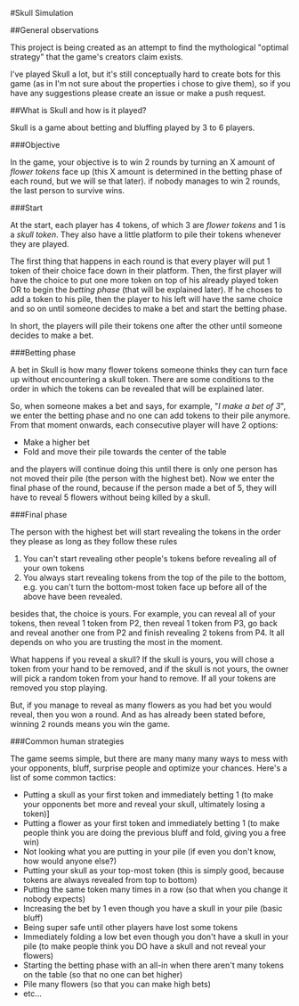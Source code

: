 #Skull Simulation

##General observations

This project is being created as an attempt to find the mythological "optimal strategy" that the game's creators claim exists.

I've played Skull a lot, but it's still conceptually hard to create bots for this game (as in I'm not sure about the properties i chose to give them), so if you have any suggestions please create an issue or make a push request.

##What is Skull and how is it played?

Skull is a game about betting and bluffing played by 3 to 6 players.

###Objective

In the game, your objective is to win 2 rounds by turning an X amount of *flower tokens* face up (this X amount is determined in the betting phase of each round, but we will se that later). if nobody manages to win 2 rounds, the last person to survive wins.

###Start

At the start, each player has 4 tokens, of which 3 are *flower tokens* and 1 is a *skull token*. They also have a little platform to pile their tokens whenever they are played.

The first thing that happens in each round is that every player will put 1 token of their choice face down in their platform. Then, the first player will have the choice to put one more token on top of his already played token OR to begin the *betting phase* (that will be explained later). If he choses to add a token to his pile, then the player to his left will have the same choice and so on until someone decides to make a bet and start the betting phase.

In short, the players will pile their tokens one after the other until someone decides to make a bet.

###Betting phase

A bet in Skull is how many flower tokens someone thinks they can turn face up without encountering a skull token. There are some conditions to the order in which the tokens can be revealed that will be explained later.

So, when someone makes a bet and says, for example, "_I make a bet of 3_", we enter the betting phase and no one can add tokens to their pile anymore. From that moment onwards, each consecutive player will have 2 options:

- Make a higher bet
- Fold and move their pile towards the center of the table

and the players will continue doing this until there is only one person has not moved their pile (the person with the highest bet). Now we enter the final phase of the round, because if the person made a bet of 5, they will have to reveal 5 flowers without being killed by a skull.

###Final phase

The person with the highest bet will start revealing the tokens in the order they please as long as they follow these rules

1. You can't start revealing other people's tokens before revealing all of your own tokens
2. You always start revealing tokens from the top of the pile to the bottom, e.g. you can't turn the bottom-most token face up before all of the above have been revealed.

besides that, the choice is yours. For example, you can reveal all of your tokens, then reveal 1 token from P2, then reveal 1 token from P3, go back and reveal another one from P2 and finish revealing 2 tokens from P4. It all depends on who you are trusting the most in the moment.

What happens if you reveal a skull? If the skull is yours, you will chose a token from your hand to be removed, and if the skull is not yours, the owner will pick a random token from your hand to remove. If all your tokens are removed you stop playing.

But, if you manage to reveal as many flowers as you had bet you would reveal, then you won a round. And as has already been stated before, winning 2 rounds means you win the game.

###Common human strategies

The game seems simple, but there are many many many ways to mess with your opponents, bluff, surprise people and optimize your chances. Here's a list of some common tactics:

- Putting a skull as your first token and immediately betting 1 (to make your opponents bet more and reveal your skull, ultimately losing a token)]
- Putting a flower as your first token and immediately betting 1 (to make people think you are doing the previous bluff and fold, giving you a free win)
- Not looking what you are putting in your pile (if even you don't know, how would anyone else?)
- Putting your skull as your top-most token (this is simply good, because tokens are always revealed from top to bottom)
- Putting the same token many times in a row (so that when you change it nobody expects)
- Increasing the bet by 1 even though you have a skull in your pile (basic bluff)
- Being super safe until other players have lost some tokens
- Immediately folding a low bet even though you don't have a skull in your pile (to make people think you DO have a skull and not reveal your flowers)
- Starting the betting phase with an all-in when there aren't many tokens on the table (so that no one can bet higher)
- Pile many flowers (so that you can make high bets)
- etc...